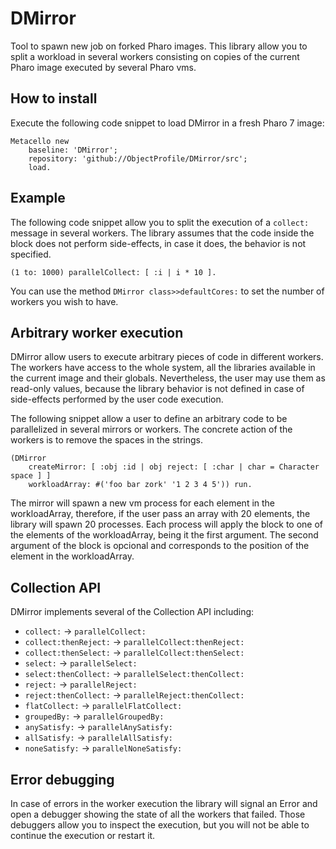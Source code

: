 # DMirror
Tool to spawn new job on forked Pharo images. This library allow you to split a workload in several workers consisting on copies of the current Pharo image executed by several Pharo vms.

## How to install

Execute the following code snippet to load DMirror in a fresh Pharo 7 image:

```
Metacello new
    baseline: 'DMirror';
    repository: 'github://ObjectProfile/DMirror/src';
    load.
```

## Example

The following code snippet allow you to split the execution of a `collect:` message in several workers. The library assumes that the code inside the block does not perform side-effects, in case it does, the behavior is not specified.

```Smalltalk
(1 to: 1000) parallelCollect: [ :i | i * 10 ].
```

You can use the method `DMirror class>>defaultCores:` to set the number of workers you wish to have.

## Arbitrary worker execution

DMirror allow users to execute arbitrary pieces of code in different workers. The workers have access to the whole system, all the libraries available in the current image and their globals. Nevertheless, the user may use them as read-only values, because the library behavior is not defined in case of side-effects performed by the user code execution.

The following snippet allow a user to define an arbitrary code to be parallelized in several mirrors or workers. The concrete action of the workers is to remove the spaces in the strings.

```Smalltalk
(DMirror 
	createMirror: [ :obj :id | obj reject: [ :char | char = Character space ] ]
	workloadArray: #('foo bar zork' '1 2 3 4 5')) run.
```

The mirror will spawn a new vm process for each element in the workloadArray, therefore, if the user pass an array with 20 elements, the library will spawn 20 processes. Each process will apply the block to one of the elements of the workloadArray, being it the first argument. The second argument of the block is opcional and corresponds to the position of the element in the workloadArray.

## Collection API

DMirror implements several of the Collection API including: 

- `collect:` -> `parallelCollect:`
- `collect:thenReject:` -> `parallelCollect:thenReject:`
- `collect:thenSelect:` -> `parallelCollect:thenSelect:`
- `select:` -> `parallelSelect:`
- `select:thenCollect:` -> `parallelSelect:thenCollect:`
- `reject:` -> `parallelReject:`
- `reject:thenCollect:` -> `parallelReject:thenCollect:`
- `flatCollect:` -> `parallelFlatCollect:`
- `groupedBy:` -> `parallelGroupedBy:`
- `anySatisfy:` -> `parallelAnySatisfy:`
- `allSatisfy:` -> `parallelAllSatisfy:`
- `noneSatisfy:` -> `parallelNoneSatisfy:`

## Error debugging

In case of errors in the worker execution the library will signal an Error and open a debugger showing the state of all the workers that failed. Those debuggers allow you to inspect the execution, but you will not be able to continue the execution or restart it.
